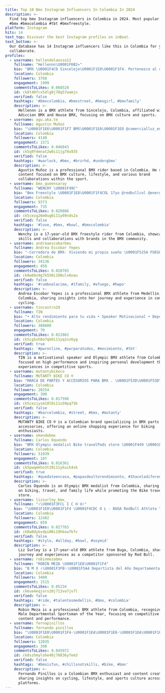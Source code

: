 ```yaml
---
title: Top 10 Bmx Instagram Influencers In Colombia In 2024
description: >-
  Find top bmx Instagram influencers in Colombia in 2024. Most popular hashtags:
  #bmx #bmxcolombia #tbt #bmxfreestyle.
platform: Instagram
hits: 14
text_top: Discover the best Instagram profiles on inBeat.
text_bottom: >-
  Our database has 14 Instagram influencers like this in Colombia for you to
  collaborate.
profiles:
  - username: hellendelaossa12
    fullname: "Hellennn\U0001F6B2✈"
    bio: "BMX \U0001F4CD Sincelejo\U0001F1E8\U0001F1F4. Pertenezco al club @adiccionbmx \U0001F91F\U0001F3FB❤️ Mi team es @housebmx \U0001F6B2"
    location: Colombia
    followers: 3768
    engagement: 1999
    commentsToLikes: 0.068528
    id: ck8t40fcx54lg0j78q57wamjx
    verified: false
    hashtags: '#bmxcolombia, #bmxstreet, #bmxgirl, #bmxfamily'
    description: >-
      Hellennn is a BMX athlete from Sincelejo, Colombia, affiliated with
      Adiccion BMX and House BMX, focusing on BMX culture and sports.
  - username: agu.aka.te
    fullname: Agustin Muñoz
    bio: "\U0001F1E6\U0001F1F7 BMX\U0001F1EA\U0001F1E8 @comercialluz_enemy \U0001F9DE‍♂️ @eightiesbikeco \U0001F6B2 @awanutrition\U0001F379 @congabmx \U0001F3BD@cbdecuadormayu\U0001F9EA @brzrhd ⚙️ @valkiriaprotecc\U0001F94A @_undergrind \U0001F4A5"
    location: Colombia
    followers: 4140
    engagement: 1571
    commentsToLikes: 0.046843
    id: ck5q9f4mnat2w0i11jg78u935
    verified: false
    hashtags: '#warlock, #bmx, #brzrhd, #undergbmx'
    description: >-
      Agustin Muñoz is a professional BMX rider based in Colombia. He shares
      content focused on BMX culture, lifestyle, and various brand
      collaborations within the sport.
  - username: bmx_queensaray
    fullname: "WENCHY \U0001F49C"
    bio: "Bmx Freestyle \U0001F1E8\U0001F1F4COL 17yo @redbullcol @energymacondicionamiento @artlabccp @sand_shoes11 @ingeniocarmelita @piratebmx @middentalcol @shieldprotectives"
    location: Colombia
    followers: 9373
    engagement: 735
    commentsToLikes: 0.020886
    id: ck5cezg26m0ug0i11y69nds2a
    verified: false
    hashtags: '#love, #bmx, #bowl, #bmxcolombia'
    description: >-
      Wenchy is a 17-year-old BMX freestyle rider from Colombia, showcasing
      skills and collaborations with brands in the BMX community.
  - username: andreaescobarbmx
    fullname: Andrea Escobar Yepes
    bio: "-Corredora de BMX- Viviendo mi propio sueño \U0001F525A FUEGO\U0001F525 #127\U0001F6B2 ☞ 24\U0001F1E8\U0001F1F4\U0001F680\U0001F3B5 \U0001F4CDMedellín, Colombia"
    location: Colombia
    followers: 34136
    engagement: 450
    commentsToLikes: 0.020785
    id: ck0w69v9g7k550i190ulx6oau
    verified: false
    hashtags: '#rumboalacima, #1family, #afuego, #hwpo'
    description: >-
      Andrea Escobar Yepes is a professional BMX athlete from Medellín,
      Colombia, sharing insights into her journey and experience in competitive
      cycling.
  - username: tincastro19
    fullname: TIN
    bio: "• Alto rendimiento para tu vida • Speaker Motivacional • Deportista Olímpico y Campeón Mundial de BMX • Finalista Desafío SH • Contrataciones \U0001F447\U0001F3FC"
    location: Colombia
    followers: 388608
    engagement: 70
    commentsToLikes: 0.012862
    id: ck5cg5vh8o7qk0i11yq1nz6yg
    verified: true
    hashtags: '#pwronline, #pwrparatodos, #movimiento, #tbt'
    description: >-
      TIN is a motivational speaker and Olympic BMX athlete from Colombia,
      focused on high performance and inspiring personal development through his
      experiences in competitive sports.
  - username: mutantybikeco
    fullname: MUTANTY BIKE CO ®
    bio: "MARCA DE PARTES Y ACCESORIOS PARA BMX . \U0001F53D\U0001F53D\U0001F53DCOMPRA ONLINE AQUÍ\U0001F53D\U0001F53D\U0001F53D"
    location: Colombia
    followers: 20254
    engagement: 300
    commentsToLikes: 0.017596
    id: ck5ceziysm10l0i11u59pq75b
    verified: false
    hashtags: '#barcelombia, #street, #bmx, #mutanty'
    description: >-
      MUTANTY BIKE CO ® is a Colombian brand specializing in BMX parts and
      accessories, offering an online shopping experience for biking
      enthusiasts.
  - username: okendobmx
    fullname: Carlos Oquendo
    bio: "BMX Olympic medalist Bike travelPads store \U0001F449 \U0001F4A5@okendoshop\U0001F4A5 Father of Luciana, Emmanuel, Jerónimo and married wt @manu_zuluaga #papasdealtorendimiento"
    location: Colombia
    followers: 51039
    engagement: 107
    commentsToLikes: 0.016361
    id: ck5pwqmkho3t20i11ykuih4sk
    verified: true
    hashtags: '#quedateencasa, #papasdealtorendimiento, #1haceladiferencia, #tafcolombia'
    description: >-
      Carlos Oquendo is an Olympic BMX medalist from Colombia, sharing insights
      on biking, travel, and family life while promoting the Bike travelPads
      store.
  - username: lizsurley_bmx_
    fullname: "✌\U0001F3FCL I C H U⚡️"
    bio: "\U0001F1E8\U0001F1F4 \U0001F4CDC O L - BUGA RedBull Athlete \U0001F3C6 \U0001F5FA 17 yo @redbullcol\U0001F402Gives You Wings!"
    location: Colombia
    followers: 12482
    engagement: 859
    commentsToLikes: 0.027765
    id: ck0w0dybvdpi00i19hbxwfkfv
    verified: false
    hashtags: '#stylo, #allday, #bowl, #soymid'
    description: >-
      Liz Surley is a 17-year-old BMX athlete from Buga, Colombia, sharing her
      journey and experiences as a competitor sponsored by Red Bull.
  - username: robinmezabmx
    fullname: "ROBIN MEZA \U0001F1E8\U0001F1F4"
    bio: "B M X ✌\U0001F3FB✨\U0001F5A4 Deportista del Año Departamental Masculino \U0001F3C6\U0001F6B2\U0001F1E8\U0001F1F4"
    location: Colombia
    followers: 3408
    engagement: 1515
    commentsToLikes: 0.05234
    id: ck6ue4eqjors20j713va7jv7l
    verified: false
    hashtags: '#ride, #talentosmedellin, #bmx, #colombia'
    description: >-
      Robin Meza is a professional BMX athlete from Colombia, recognized as the
      Male Departmental Sportsman of the Year, focusing on competitive BMX
      content and performance.
  - username: fernapinillos
    fullname: fernando pinillos
    bio: "\U0001F1E8\U0001F1F4-\U0001F1EA\U0001F1E8-\U0001F1EA\U0001F1F8-\U0001F1EB\U0001F1F7 Twitter - @fernapinillos @mutantybikeco \U0001F6B2 @rideandbeerbmx \U0001F37B @fucking.sock \U0001F9E6 @clantcrew #monsterenergyco ⬇️BARCELOMBIA⬇️"
    location: Colombia
    followers: 12035
    engagement: 398
    commentsToLikes: 0.045972
    id: ck8szhmylohe40j78836yfem3
    verified: false
    hashtags: '#bmxisfun, #chillsnotskills, #bike, #bmx'
    description: >-
      Fernando Pinillos is a Colombian BMX enthusiast and content creator,
      sharing insights on cycling, lifestyle, and sports culture across multiple
      platforms.
---
```



